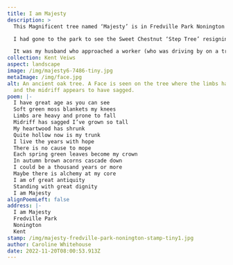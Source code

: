```yaml
---
title: I am Majesty
description: >
  This Magnificent tree named ‘Majesty’ is in Fredville Park Nonington Kent

  I had gone to the park to see the Sweet Chestnut ‘Step Tree’ resigning myself to the idea that seeing the Fredville Oak ‘Majesty’ was very unlikely as it is situated in a private area of the park.

  It was my husband who approached a worker (who was driving by on a tractor) who phoned the gamekeeper, who in turn escorted us to ‘Majesty’ The gamekeeper was very accommodating and informative about the park. A big thank you to the tractor driver and the gamekeeper. We learned that this great oak is thought to be over a thousand years. How humbling to make the acquaintance of one so old.
collection: Kent Veiws
aspect: landscape
image: /img/majesty6-7486-tiny.jpg
metaImage: /img/face.jpg
alt: An ancient oak tree. A Face is seen on the tree where the limbs have fallen
  and the midriff appears to have sagged.
poem: |-
  I have great age as you can see
  Soft green moss blankets my knees
  Limbs are heavy and prone to fall
  Midriff has sagged I’ve grown so tall
  My heartwood has shrunk
  Quite hollow now is my trunk
  I live the years with hope
  There is no cause to mope
  Each spring green leaves become my crown
  In autumn brown acorns cascade down
  I could be a thousand years or more
  Maybe there is alchemy at my core
  I am of great antiquity
  Standing with great dignity
  I am Majesty
alignPoemLeft: false
address: |-
  I am Majesty
  Fredville Park
  Nonington
  Kent
stamp: /img/majesty-fredville-park-nonington-stamp-tiny1.jpg
author: Caroline Whitehouse
date: 2022-11-20T08:00:53.913Z
---
```

